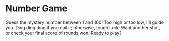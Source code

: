 # Number Game
Guess the mystery number between 1 and 100! Too high or too low, I'll guide you. Ding ding ding if you nail it; otherwise, tough luck! Want another shot, or check your final score of rounds won. Ready to play?
